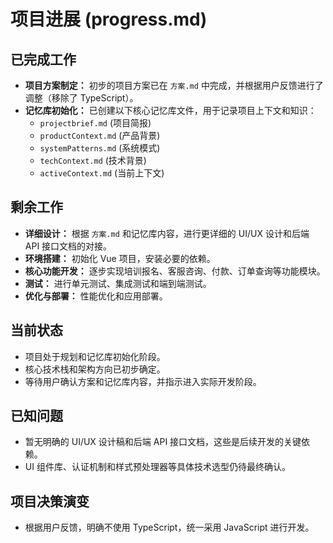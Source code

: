 # 项目进展 (progress.md)

## 已完成工作

*   **项目方案制定：** 初步的项目方案已在 `方案.md` 中完成，并根据用户反馈进行了调整（移除了 TypeScript）。
*   **记忆库初始化：** 已创建以下核心记忆库文件，用于记录项目上下文和知识：
    *   `projectbrief.md` (项目简报)
    *   `productContext.md` (产品背景)
    *   `systemPatterns.md` (系统模式)
    *   `techContext.md` (技术背景)
    *   `activeContext.md` (当前上下文)

## 剩余工作

*   **详细设计：** 根据 `方案.md` 和记忆库内容，进行更详细的 UI/UX 设计和后端 API 接口文档的对接。
*   **环境搭建：** 初始化 Vue 项目，安装必要的依赖。
*   **核心功能开发：** 逐步实现培训报名、客服咨询、付款、订单查询等功能模块。
*   **测试：** 进行单元测试、集成测试和端到端测试。
*   **优化与部署：** 性能优化和应用部署。

## 当前状态

*   项目处于规划和记忆库初始化阶段。
*   核心技术栈和架构方向已初步确定。
*   等待用户确认方案和记忆库内容，并指示进入实际开发阶段。

## 已知问题

*   暂无明确的 UI/UX 设计稿和后端 API 接口文档，这些是后续开发的关键依赖。
*   UI 组件库、认证机制和样式预处理器等具体技术选型仍待最终确认。

## 项目决策演变

*   根据用户反馈，明确不使用 TypeScript，统一采用 JavaScript 进行开发。
